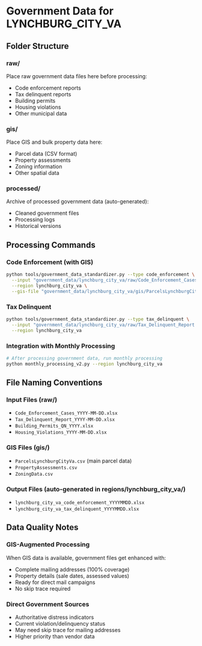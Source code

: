 # Government Data for LYNCHBURG_CITY_VA

## Folder Structure

### raw/
Place raw government data files here before processing:
- Code enforcement reports
- Tax delinquent reports  
- Building permits
- Housing violations
- Other municipal data

### gis/
Place GIS and bulk property data here:
- Parcel data (CSV format)
- Property assessments
- Zoning information
- Other spatial data

### processed/
Archive of processed government data (auto-generated):
- Cleaned government files
- Processing logs
- Historical versions

## Processing Commands

### Code Enforcement (with GIS)
```bash
python tools/government_data_standardizer.py --type code_enforcement \
  --input "government_data/lynchburg_city_va/raw/Code_Enforcement_Cases.xlsx" \
  --region lynchburg_city_va \
  --gis-file "government_data/lynchburg_city_va/gis/ParcelsLynchburgCityVa.csv"
```

### Tax Delinquent
```bash  
python tools/government_data_standardizer.py --type tax_delinquent \
  --input "government_data/lynchburg_city_va/raw/Tax_Delinquent_Report.xlsx" \
  --region lynchburg_city_va
```

### Integration with Monthly Processing
```bash
# After processing government data, run monthly processing
python monthly_processing_v2.py --region lynchburg_city_va
```

## File Naming Conventions

### Input Files (raw/)
- `Code_Enforcement_Cases_YYYY-MM-DD.xlsx`
- `Tax_Delinquent_Report_YYYY-MM-DD.xlsx` 
- `Building_Permits_QN_YYYY.xlsx`
- `Housing_Violations_YYYY-MM-DD.xlsx`

### GIS Files (gis/)
- `ParcelsLynchburgCityVa.csv` (main parcel data)
- `PropertyAssessments.csv`
- `ZoningData.csv`

### Output Files (auto-generated in regions/lynchburg_city_va/)
- `lynchburg_city_va_code_enforcement_YYYYMMDD.xlsx`
- `lynchburg_city_va_tax_delinquent_YYYYMMDD.xlsx`

## Data Quality Notes

### GIS-Augmented Processing
When GIS data is available, government files get enhanced with:
- Complete mailing addresses (100% coverage)
- Property details (sale dates, assessed values)
- Ready for direct mail campaigns
- No skip trace required

### Direct Government Sources
- Authoritative distress indicators
- Current violation/delinquency status
- May need skip trace for mailing addresses
- Higher priority than vendor data
